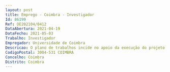 ```yaml
--- 
layout: post
title: Emprego - Coimbra - Investigador
Id: 86199
Ref: OE202104/0412
DataAbertura: 2021-04-19
DataFecho: 2021-05-03
Trabalho: Investigador
Empregador: Universidade de Coimbra
Descricao: O plano de trabalhos incide no apoio da execução do projeto europeu GREEN, relativo à compreensão do 'quorum sensing' entre os microrganismos eucarióticos. Os principais objetivos para o(a) investigador(a) são (1) Caracterizar a viabilidade, crescimento e regulação metabólica de microalgas sob diferentes condições de stress, em novos sensores 3D (2) Avaliar a dinâmica de sinalização celular em populações mistas de fitoplâncton (3) Participar na elaboração de relatórios de progresso, seminários e de artigos científicos sobre o trabalho desenvolvido.
CodigoPostal: 3004-531 COIMBRA
Concelho: Coimbra
Distrito: Coimbra
--- 
```

